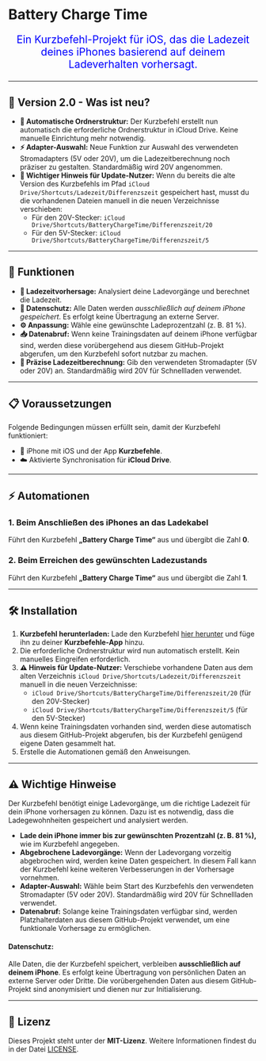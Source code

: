 # Battery Charge Time

<p style="color: blue; text-align: center; font-size: 1.5em;">
Ein Kurzbefehl-Projekt für iOS, das die Ladezeit deines iPhones basierend auf deinem Ladeverhalten vorhersagt.
</p>

---

## 🚀 Version 2.0 - Was ist neu?

<ul>
  <li><strong>📂 Automatische Ordnerstruktur:</strong> Der Kurzbefehl erstellt nun automatisch die erforderliche Ordnerstruktur in iCloud Drive. Keine manuelle Einrichtung mehr notwendig.</li>
  <li><strong>⚡ Adapter-Auswahl:</strong> Neue Funktion zur Auswahl des verwendeten Stromadapters (5V oder 20V), um die Ladezeitberechnung noch präziser zu gestalten. Standardmäßig wird 20V angenommen.</li>
  <li><strong>📝 Wichtiger Hinweis für Update-Nutzer:</strong> Wenn du bereits die alte Version des Kurzbefehls im Pfad <code>iCloud Drive/Shortcuts/Ladezeit/Differenzszeit</code> gespeichert hast, musst du die vorhandenen Dateien manuell in die neuen Verzeichnisse verschieben:
    <ul>
      <li>Für den 20V-Stecker: <code>iCloud Drive/Shortcuts/BatteryChargeTime/Differenzszeit/20</code></li>
      <li>Für den 5V-Stecker: <code>iCloud Drive/Shortcuts/BatteryChargeTime/Differenzszeit/5</code></li>
    </ul>
  </li>
</ul>

---

## 🔧 Funktionen

<ul>
  <li><strong>🔋 Ladezeitvorhersage:</strong> Analysiert deine Ladevorgänge und berechnet die Ladezeit.</li>
  <li><strong>🔐 Datenschutz:</strong> Alle Daten werden <em>ausschließlich auf deinem iPhone gespeichert</em>. Es erfolgt keine Übertragung an externe Server.</li>
  <li><strong>⚙️ Anpassung:</strong> Wähle eine gewünschte Ladeprozentzahl (z. B. 81 %).</li>
  <li><strong>📥 Datenabruf:</strong> Wenn keine Trainingsdaten auf deinem iPhone verfügbar sind, werden diese vorübergehend aus diesem GitHub-Projekt abgerufen, um den Kurzbefehl sofort nutzbar zu machen.</li>
  <li><strong>🔌 Präzise Ladezeitberechnung:</strong> Gib den verwendeten Stromadapter (5V oder 20V) an. Standardmäßig wird 20V für Schnellladen verwendet.</li>
</ul>

---

## 📋 Voraussetzungen

<p>Folgende Bedingungen müssen erfüllt sein, damit der Kurzbefehl funktioniert:</p>

<ul>
  <li>📱 iPhone mit iOS und der App <strong>Kurzbefehle</strong>.</li>
  <li>☁️ Aktivierte Synchronisation für <strong>iCloud Drive</strong>.</li>
</ul>

---

## ⚡ Automationen

<h3>1. Beim Anschließen des iPhones an das Ladekabel</h3>
<p>Führt den Kurzbefehl <strong>„Battery Charge Time“</strong> aus und übergibt die Zahl <strong>0</strong>.</p>

<h3>2. Beim Erreichen des gewünschten Ladezustands</h3>
<p>Führt den Kurzbefehl <strong>„Battery Charge Time“</strong> aus und übergibt die Zahl <strong>1</strong>.</p>

---

## 🛠️ Installation

<ol>
  <li><strong>Kurzbefehl herunterladen:</strong> Lade den Kurzbefehl <a href="https://www.icloud.com/shortcuts/106b9036568e4004a75c9dc4af00422d">hier herunter</a> und füge ihn zu deiner <strong>Kurzbefehle-App</strong> hinzu.</li>
  <li>Die erforderliche Ordnerstruktur wird nun automatisch erstellt. Kein manuelles Eingreifen erforderlich.</li>
  <li><strong>⚠️ Hinweis für Update-Nutzer:</strong> Verschiebe vorhandene Daten aus dem alten Verzeichnis <code>iCloud Drive/Shortcuts/Ladezeit/Differenzszeit</code> manuell in die neuen Verzeichnisse:
    <ul>
      <li><code>iCloud Drive/Shortcuts/BatteryChargeTime/Differenzszeit/20</code> (für den 20V-Stecker)</li>
      <li><code>iCloud Drive/Shortcuts/BatteryChargeTime/Differenzszeit/5</code> (für den 5V-Stecker)</li>
    </ul>
  </li>
  <li>Wenn keine Trainingsdaten vorhanden sind, werden diese automatisch aus diesem GitHub-Projekt abgerufen, bis der Kurzbefehl genügend eigene Daten gesammelt hat.</li>
  <li>Erstelle die Automationen gemäß den Anweisungen.</li>
</ol>

---

## ⚠️ Wichtige Hinweise

<p>Der Kurzbefehl benötigt einige Ladevorgänge, um die richtige Ladezeit für dein iPhone vorhersagen zu können. Dazu ist es notwendig, dass die Ladegewohnheiten gespeichert und analysiert werden.</p>

<ul>
  <li><strong>Lade dein iPhone immer bis zur gewünschten Prozentzahl (z. B. 81 %),</strong> wie im Kurzbefehl angegeben.</li>
  <li><strong>Abgebrochene Ladevorgänge:</strong> Wenn der Ladevorgang vorzeitig abgebrochen wird, werden keine Daten gespeichert. In diesem Fall kann der Kurzbefehl keine weiteren Verbesserungen in der Vorhersage vornehmen.</li>
  <li><strong>Adapter-Auswahl:</strong> Wähle beim Start des Kurzbefehls den verwendeten Stromadapter (5V oder 20V). Standardmäßig wird 20V für Schnellladen verwendet.</li>
  <li><strong>Datenabruf:</strong> Solange keine Trainingsdaten verfügbar sind, werden Platzhalterdaten aus diesem GitHub-Projekt verwendet, um eine funktionale Vorhersage zu ermöglichen.</li>
</ul>

<h4>Datenschutz:</h4>
<p>Alle Daten, die der Kurzbefehl speichert, verbleiben <strong>ausschließlich auf deinem iPhone</strong>. Es erfolgt keine Übertragung von persönlichen Daten an externe Server oder Dritte. Die vorübergehenden Daten aus diesem GitHub-Projekt sind anonymisiert und dienen nur zur Initialisierung.</p>

---

## 📜 Lizenz

<p>Dieses Projekt steht unter der <strong>MIT-Lizenz</strong>. Weitere Informationen findest du in der Datei <a href="./LICENSE">LICENSE</a>.</p>

